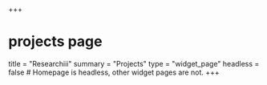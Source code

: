 +++
# projects page
title = "Researchiii"
summary = "Projects"
type = "widget_page"
headless = false  # Homepage is headless, other widget pages are not.
+++
